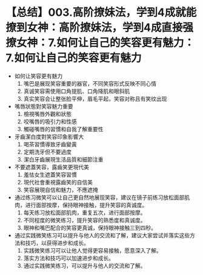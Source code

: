 # 【总结】003.高阶撩妹法，学到4成就能撩到女神：高阶撩妹法，学到4成直接强撩女神：7.如何让自己的笑容更有魅力：7.如何让自己的笑容更有魅力

-   如何让笑容更有魅力
    1.  嘴巴是展现笑容重要的器官，不同笑容形式反映不同心情
    2.  真诚笑容需使用口角提肌、口角降肌和眼斜肌
    3.  真实笑容会让整张脸平伸，眉毛平起，笑容对称且有笑纹出现
-   嘴唇狀態對笑容魅力重要
    1.  檢視嘴唇外觀和狀態
    2.  咬嘴唇的吸引力和性感
    3.  觸碰嘴唇的習慣和自我了解重要性
-   牙齒潔白度對笑容印象影響大
    1.  喝茶習慣導致牙齒變黃
    2.  定期洗牙但不要過度
    3.  潔白牙齒展現生活品質和細節注重
-   不要遮蓋笑容，露齒笑更現代美
    1.  羞怯女生遮蓋笑容習慣
    2.  現代社會重視露齒笑的自信美
    3.  笑容展現自信和魅力，不應遮掩
-   通过练习微笑可以让自己更自然地展现笑容，建议在镜子前练习放松面部肌肉，进行面部按摩，保持眼神接触，提升笑容的真诚度。
    1.  每天练习放松面部肌肉，重复五次，进行面部按摩。
    2.  不同程度的微笑练习，提升笑容的熟悉度和真诚度。
    3.  眼神和嘴巴配合的笑容更真诚，保持眼神接触三到四秒。
-   通过实践微笑练习可以提升与他人的交流和了解，建议大家尝试并落实这些方法和技巧，以获得进步和成长。
    1.  实践微笑练习可以让他人觉得更容易接触，愿意深入了解。
    2.  落实方法和技巧可以加速进步和成长。
    3.  通过实践微笑练习，可以提升与他人的交流和了解。